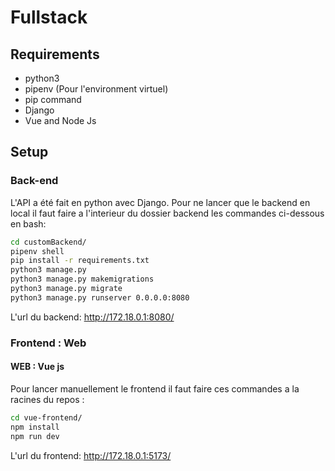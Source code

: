 # Fullstack

## Requirements

- python3
- pipenv (Pour l'environment virtuel)
- pip command
- Django
- Vue and Node Js

## Setup

### Back-end


L'API a été fait en python avec Django. 
Pour ne lancer que le backend en local il faut faire a l'interieur du dossier backend les commandes ci-dessous en bash:
```bash
cd customBackend/
pipenv shell
pip install -r requirements.txt
python3 manage.py
python3 manage.py makemigrations
python3 manage.py migrate
python3 manage.py runserver 0.0.0.0:8080
```
L'url du backend: http://172.18.0.1:8080/

### Frontend : Web

#### WEB : Vue js

Pour lancer manuellement le frontend il faut faire ces commandes a la racines du repos :

```bash
cd vue-frontend/
npm install
npm run dev
```

L'url du frontend: http://172.18.0.1:5173/
